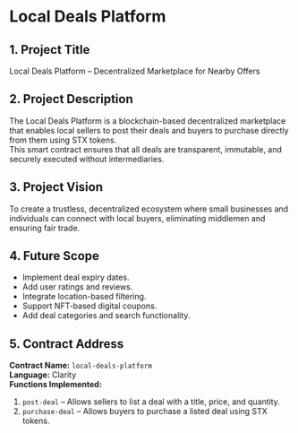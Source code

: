 # Local Deals Platform

## 1. Project Title
Local Deals Platform – Decentralized Marketplace for Nearby Offers

## 2. Project Description
The Local Deals Platform is a blockchain-based decentralized marketplace that enables local sellers to post their deals and buyers to purchase directly from them using STX tokens.  
This smart contract ensures that all deals are transparent, immutable, and securely executed without intermediaries.

## 3. Project Vision
To create a trustless, decentralized ecosystem where small businesses and individuals can connect with local buyers, eliminating middlemen and ensuring fair trade.

## 4. Future Scope
- Implement deal expiry dates.
- Add user ratings and reviews.
- Integrate location-based filtering.
- Support NFT-based digital coupons.
- Add deal categories and search functionality.

## 5. Contract Address
**Contract Name:** `local-deals-platform`  
**Language:** Clarity  
**Functions Implemented:**  
1. `post-deal` – Allows sellers to list a deal with a title, price, and quantity.  
2. `purchase-deal` – Allows buyers to purchase a listed deal using STX tokens.
